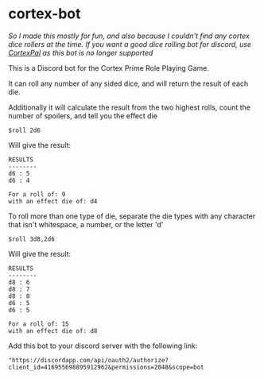 # cortex-bot

*So I made this mostly for fun, and also because I couldn't find any cortex dice rollers at the time. If you want a good dice rolling bot for discord, use [CortexPal](https://donbisdorf.com/cortex-rpg-tools) as this bot is no longer supported*

This is a Discord bot for the Cortex Prime Role Playing Game.

It can roll any number of any sided dice, and will return the result of each die.

Additionally it will calculate the result from the two highest rolls, count the number of spoilers, and tell you the effect die

`$roll 2d6`

Will give the result:

```
RESULTS
--------
d6 : 5
d6 : 4

For a roll of: 9
with an effect die of: d4
```

To roll more than one type of die, separate the die types with any character that isn't whitespace, a number, or the letter 'd'

`$roll 3d8,2d6`

Will give the result:

```
RESULTS
--------
d8 : 6
d8 : 7
d8 : 8
d6 : 5
d6 : 5

For a roll of: 15
with an effect die of: d8
```

Add this bot to your discord server with the following link:

`"https://discordapp.com/api/oauth2/authorize?client_id=416955698895912962&permissions=2048&scope=bot`
